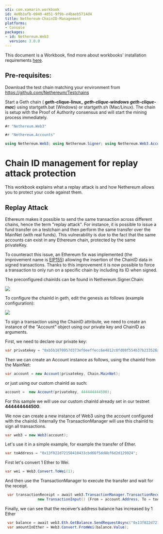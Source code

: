 ```yaml
---
uti: com.xamarin.workbook
id: 4e0b3afb-0940-4d51-9f9b-e4baeb5714d4
title: Nethereum-ChainID-Management
platforms:
- Console
packages:
- id: Nethereum.Web3
  version: 3.0.0
---
```


This document is a Workbook, find more about workbooks' installation requirements  [here](https://docs.microsoft.com/en-us/xamarin/tools/workbooks/install).

## Pre-requisites:

Download the test chain matching your environment from https://github.com/Nethereum/Testchains

Start a Geth chain ( **geth-clique-linux\_** **_geth-clique-windows_** **_geth-clique-mac_**) using startgeth.bat (Windows) or startgeth.sh (Mac/Linux). The chain is setup with the Proof of Authority consensus and will start the mining process immediately.

```csharp
#r "Nethereum.Web3"
```

```csharp
#r "Nethereum.Accounts"
```

```csharp
using Nethereum.Web3; using Nethereum.Signer; using Nethereum.Web3.Accounts; using Nethereum.Util; using Nethereum.Hex.HexConvertors.Extensions; using Nethereum.RPC.Eth.DTOs; using Nethereum.Hex.HexTypes;
```

# Chain ID management for replay attack protection

This workbook explains what a replay attack is and how Nethereum allows you to protect your code against them.

## Replay Attack

Ethereum makes it possible to send the same transaction across different chains, hence the term "replay attack". For instance, it is possible to issue a fund transfer on a testchain and then
perform the same transfer over the MainNet (with real funds). This vulnerability is due to the fact that the same accounts can exist in any Ethereum chain, protected by the same privateKey.

To counteract this issue, an Ethereum fix was implemented (the improvement name is [EIP155](https://github.com/Nethereum/Nethereum.Workbooks/issues/10)) allowing the insertion of the ChainID data in signed transactions. Thanks to this improvement it is now possible to force a transaction to only run on a specific chain by including its ID when signed.

The preconfigured chainIds can be found in Nethereum.Signer.Chain:

![](https://github.com/Nethereum/Nethereum.Workbooks/raw/master/docs/screenshots/NethereumChainIDManagement1.jpg)

To configure the chainId in geth, edit the genesis as follows (example configuration):

![](https://github.com/Nethereum/Nethereum.Workbooks/raw/master/docs/screenshots/NethereumChainIDManagement2.jpg)

To sign a transaction using the ChainID attribute, we need to create an instance of the "Account" object using our private key and ChainID as arguments.

First, we need to declare our private key:

```csharp
var privatekey = "0xb5b1870957d373ef0eeffecc6e4812c0fd08f554b37b233526acc331bf1544f7";
```

Then we can create an Account instance as follows, using the chainId from the MainNet:

```csharp
var account = new Account(privatekey, Chain.MainNet);
```

or just using our custom chainId as such:

```csharp
account =  new Account(privatekey, 444444444500);
```

For this sample we will use our custom chainId already set in our testnet **444444444500**.

We now can create a new instance of Web3 using the account configured with the chainId. Internally the TransactionManager will use this chainId to sign all transactions.

```csharp
var web3 = new Web3(account);
```

Let's use it in a simple example, for example the transfer of Ether.

```csharp
var toAddress = "0x13f022d72158410433cbd66f5dd8bf6d2d129924";
```

First let's convert 1 Ether to Wei.

```csharp
var wei = Web3.Convert.ToWei(1);
```

And then use the TransactionManager to execute the transfer and wait for the receipt.

```csharp
 var transactionReceipt = await web3.TransactionManager.TransactionReceiptService.SendRequestAndWaitForReceiptAsync(
               new TransactionInput() {From = account.Address, To = toAddress, Value = new HexBigInteger(wei)}, null);
```

Finally, we can see that the receiver’s address balance has increased by 1 Ether

```csharp
 var balance = await web3.Eth.GetBalance.SendRequestAsync("0x13f022d72158410433cbd66f5dd8bf6d2d129924");
 var amountInEther = Web3.Convert.FromWei(balance.Value);
```
